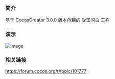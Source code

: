 ### 简介
基于 CocosCreator 3.0.0 版本创建的 受击闪白 工程

### 演示
![image](../../gif/202202/2022022404.gif)

### 相关链接
https://forum.cocos.org/t/topic/101777